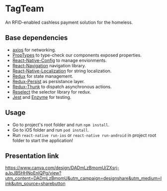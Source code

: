 TagTeam
================================================
An RFID-enabled cashless payment solution for the homeless.

## Base dependencies
  - [axios](https://github.com/axios/axios) for networking.
  - [PropTypes](https://github.com/facebook/prop-types) to type-check our components exposed properties.
  - [React-Native-Config](https://github.com/luggit/react-native-config) to manage envionments.
  - [React-Navigation](https://reactnavigation.org/) navigation library.
  - [React-Native-Localization](https://github.com/stefalda/ReactNativeLocalization) for string localization.
  - [Redux](https://redux.js.org/) for state management.
  - [Redux-Persist](https://github.com/rt2zz/redux-persist) as persistance layer.
  - [Redux-Thunk](https://github.com/gaearon/redux-thunk) to dispatch asynchronous actions.
  - [Reselect](https://github.com/reactjs/reselect) the selector library for redux.
  - [Jest](https://facebook.github.io/jest/) and [Enzyme](https://github.com/airbnb/enzyme) for testing.

## Usage
- Go to project's root folder and run `npm install`.
- Go to iOS folder and run `pod install`.
- Run `react-native run-ios` or `react-native run-android` in project root folder to start the application!

## Presentation link
https://www.canva.com/design/DADmLzBmomU/ZXsrj-aJpJB5HHNoEnlQPg/view?utm_content=DADmLzBmomU&utm_campaign=designshare&utm_medium=link&utm_source=sharebutton